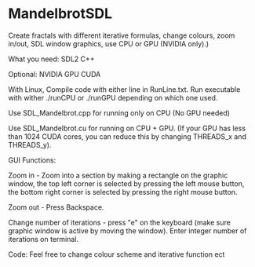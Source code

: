 # MandelbrotSDL
Create fractals with different iterative formulas, change colours, zoom in/out, SDL window graphics, use CPU or GPU (NVIDIA only).)

What you need:
SDL2
C++

Optional:
NVIDIA GPU
CUDA

With Linux, Compile code with either line in RunLine.txt. Run executable with wither ./runCPU or ./runGPU depending on which one used.

Use SDL_Mandelbrot.cpp for running only on CPU (No GPU needed)

Use SDL_Mandelbrot.cu for running on CPU + GPU. (If your GPU has less than 1024 CUDA cores, you can reduce this by changing THREADS_x and THREADS_y).


GUI Functions:

Zoom in - Zoom into a section by making a rectangle on the graphic window, the top left corner is selected by pressing the left mouse button, the bottom right corner is selected by pressing the right mouse button.

Zoom out - Press Backspace.

Change number of iterations - press "e" on the keyboard (make sure graphic window is active by moving the window). Enter integer number of iterations on terminal.

Code:
Feel free to change colour scheme and iterative function ect
